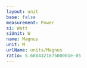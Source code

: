 ```yaml
---
layout: unit
base: false
measurement: Power
si: Watt
siUnit: W
name: Magnus
unit: M
urlName: units/Magnus
ratio: 5.680432187500001e-05
---
```

